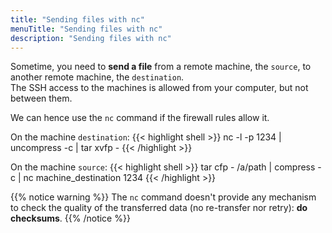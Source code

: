 ```yaml
---
title: "Sending files with nc"
menuTitle: "Sending files with nc"
description: "Sending files with nc"
---
```


Sometime, you need to **send a file** from a remote machine, the `source`, to another remote machine, the `destination`. \
The SSH access to the machines is allowed from your computer, but not between them.

We can hence use the `nc` command if the firewall rules allow it.

On the machine `destination`:
{{< highlight shell >}}
nc -l -p 1234 | uncompress -c | tar xvfp -
{{< /highlight >}}  

On the machine `source`:
{{< highlight shell >}}
tar cfp - /a/path | compress -c | nc machine_destination 1234
{{< /highlight >}}

{{% notice warning %}}
The `nc` command doesn't provide any mechanism to check the quality of the transferred data (no re-transfer nor retry):
**do checksums**.
{{% /notice %}}
